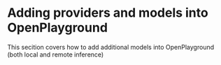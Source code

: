 # Adding providers and models into OpenPlayground

This secition covers how to add additional models into OpenPlayground (both local and remote inference)
